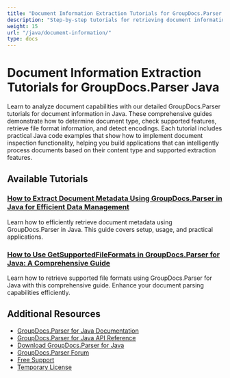 ```yaml
---
title: "Document Information Extraction Tutorials for GroupDocs.Parser Java"
description: "Step-by-step tutorials for retrieving document information, supported features, and file format details using GroupDocs.Parser for Java."
weight: 15
url: "/java/document-information/"
type: docs
---
```

# Document Information Extraction Tutorials for GroupDocs.Parser Java

Learn to analyze document capabilities with our detailed GroupDocs.Parser tutorials for document information in Java. These comprehensive guides demonstrate how to determine document type, check supported features, retrieve file format information, and detect encodings. Each tutorial includes practical Java code examples that show how to implement document inspection functionality, helping you build applications that can intelligently process documents based on their content type and supported extraction features.

## Available Tutorials

### [How to Extract Document Metadata Using GroupDocs.Parser in Java for Efficient Data Management](./extract-document-info-groupdocs-parser-java/)
Learn how to efficiently retrieve document metadata using GroupDocs.Parser in Java. This guide covers setup, usage, and practical applications.

### [How to Use GetSupportedFileFormats in GroupDocs.Parser for Java&#58; A Comprehensive Guide](./groupdocs-parser-java-get-supported-file-formats-tutorial/)
Learn how to retrieve supported file formats using GroupDocs.Parser for Java with this comprehensive guide. Enhance your document parsing capabilities efficiently.

## Additional Resources

- [GroupDocs.Parser for Java Documentation](https://docs.groupdocs.com/parser/java/)
- [GroupDocs.Parser for Java API Reference](https://reference.groupdocs.com/parser/java/)
- [Download GroupDocs.Parser for Java](https://releases.groupdocs.com/parser/java/)
- [GroupDocs.Parser Forum](https://forum.groupdocs.com/c/parser)
- [Free Support](https://forum.groupdocs.com/)
- [Temporary License](https://purchase.groupdocs.com/temporary-license/)
